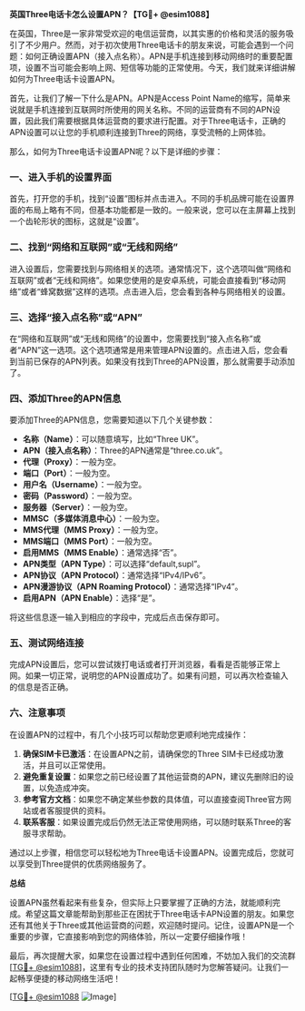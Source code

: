 **英国Three电话卡怎么设置APN？【TG💪+ @esim1088】**

在英国，Three是一家非常受欢迎的电信运营商，以其实惠的价格和灵活的服务吸引了不少用户。然而，对于初次使用Three电话卡的朋友来说，可能会遇到一个问题：如何正确设置APN（接入点名称）。APN是手机连接到移动网络时的重要配置项，设置不当可能会影响上网、短信等功能的正常使用。今天，我们就来详细讲解如何为Three电话卡设置APN。

首先，让我们了解一下什么是APN。APN是Access Point Name的缩写，简单来说就是手机连接到互联网时所使用的网关名称。不同的运营商有不同的APN设置，因此我们需要根据具体运营商的要求进行配置。对于Three电话卡，正确的APN设置可以让您的手机顺利连接到Three的网络，享受流畅的上网体验。

那么，如何为Three电话卡设置APN呢？以下是详细的步骤：

### 一、进入手机的设置界面

首先，打开您的手机，找到“设置”图标并点击进入。不同的手机品牌可能在设置界面的布局上略有不同，但基本功能都是一致的。一般来说，您可以在主屏幕上找到一个齿轮形状的图标，这就是“设置”。

### 二、找到“网络和互联网”或“无线和网络”

进入设置后，您需要找到与网络相关的选项。通常情况下，这个选项叫做“网络和互联网”或者“无线和网络”。如果您使用的是安卓系统，可能会直接看到“移动网络”或者“蜂窝数据”这样的选项。点击进入后，您会看到各种与网络相关的设置。

### 三、选择“接入点名称”或“APN”

在“网络和互联网”或“无线和网络”的设置中，您需要找到“接入点名称”或者“APN”这一选项。这个选项通常是用来管理APN设置的。点击进入后，您会看到当前已保存的APN列表。如果没有找到Three的APN设置，那么就需要手动添加了。

### 四、添加Three的APN信息

要添加Three的APN信息，您需要知道以下几个关键参数：
- **名称（Name）**：可以随意填写，比如“Three UK”。
- **APN（接入点名称）**：Three的APN通常是“three.co.uk”。
- **代理（Proxy）**：一般为空。
- **端口（Port）**：一般为空。
- **用户名（Username）**：一般为空。
- **密码（Password）**：一般为空。
- **服务器（Server）**：一般为空。
- **MMSC（多媒体消息中心）**：一般为空。
- **MMS代理（MMS Proxy）**：一般为空。
- **MMS端口（MMS Port）**：一般为空。
- **启用MMS（MMS Enable）**：通常选择“否”。
- **APN类型（APN Type）**：可以选择“default,supl”。
- **APN协议（APN Protocol）**：通常选择“IPv4/IPv6”。
- **APN漫游协议（APN Roaming Protocol）**：通常选择“IPv4”。
- **启用APN（APN Enable）**：选择“是”。

将这些信息逐一输入到相应的字段中，完成后点击保存即可。

### 五、测试网络连接

完成APN设置后，您可以尝试拨打电话或者打开浏览器，看看是否能够正常上网。如果一切正常，说明您的APN设置成功了。如果有问题，可以再次检查输入的信息是否正确。

### 六、注意事项

在设置APN的过程中，有几个小技巧可以帮助您更顺利地完成操作：
1. **确保SIM卡已激活**：在设置APN之前，请确保您的Three SIM卡已经成功激活，并且可以正常使用。
2. **避免重复设置**：如果您之前已经设置了其他运营商的APN，建议先删除旧的设置，以免造成冲突。
3. **参考官方文档**：如果您不确定某些参数的具体值，可以直接查阅Three官方网站或者客服提供的资料。
4. **联系客服**：如果设置完成后仍然无法正常使用网络，可以随时联系Three的客服寻求帮助。

通过以上步骤，相信您可以轻松地为Three电话卡设置APN。设置完成后，您就可以享受到Three提供的优质网络服务了。

**总结**

设置APN虽然看起来有些复杂，但实际上只要掌握了正确的方法，就能顺利完成。希望这篇文章能帮助到那些正在困扰于Three电话卡APN设置的朋友。如果您还有其他关于Three或其他运营商的问题，欢迎随时提问。记住，设置APN是一个重要的步骤，它直接影响到您的网络体验，所以一定要仔细操作哦！

最后，再次提醒大家，如果您在设置过程中遇到任何困难，不妨加入我们的交流群[[TG💪+ @esim1088](https://t.me/s/esim1088)]，这里有专业的技术支持团队随时为您解答疑问。让我们一起畅享便捷的移动网络生活吧！

[[TG💪+ @esim1088](https://t.me/s/esim1088) ![Image](https://i.postimg.cc/4NQfJmqS/Snipaste-2025-05-13-00-14-12.png)]